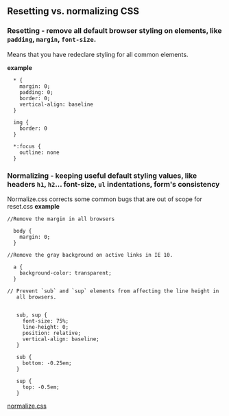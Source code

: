 ## Resetting vs. normalizing CSS

### Resetting - remove all default browser styling on elements, like `padding`, `margin`, `font-size`.
Means that you have redeclare styling for all common elements.

__example__
```
  * {
    margin: 0;
    padding: 0;
    border: 0;
    vertical-align: baseline
  }

  img {
    border: 0
  }

  *:focus {
    outline: none
  }
```

### Normalizing - keeping useful default styling values, like headers `h1`, `h2`... font-size, `ul` indentations, form's consistency
Normalize.css corrects some common bugs that are out of scope for reset.css
__example__
````
//Remove the margin in all browsers

  body {
    margin: 0;
  }

//Remove the gray background on active links in IE 10.
  
  a {
    background-color: transparent;
  }
  
// Prevent `sub` and `sup` elements from affecting the line height in
   all browsers.
    
   
   sub, sup {
     font-size: 75%;
     line-height: 0;
     position: relative;
     vertical-align: baseline;
   }
   
   sub {
     bottom: -0.25em;
   }
   
   sup {
     top: -0.5em;
   }
````
[normalize.css](https://github.com/necolas/normalize.css/blob/master/normalize.css)